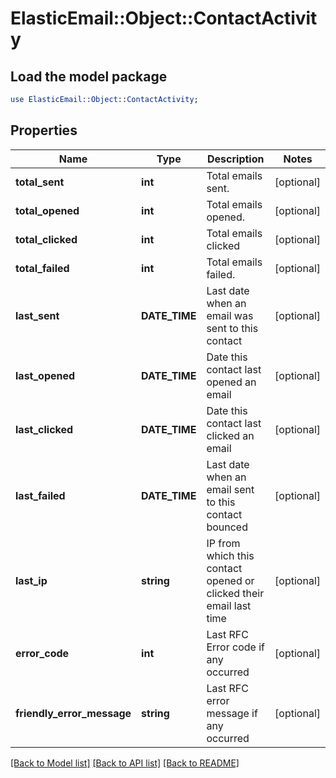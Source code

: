 # ElasticEmail::Object::ContactActivity

## Load the model package
```perl
use ElasticEmail::Object::ContactActivity;
```

## Properties
Name | Type | Description | Notes
------------ | ------------- | ------------- | -------------
**total_sent** | **int** | Total emails sent. | [optional] 
**total_opened** | **int** | Total emails opened. | [optional] 
**total_clicked** | **int** | Total emails clicked | [optional] 
**total_failed** | **int** | Total emails failed. | [optional] 
**last_sent** | **DATE_TIME** | Last date when an email was sent to this contact | [optional] 
**last_opened** | **DATE_TIME** | Date this contact last opened an email | [optional] 
**last_clicked** | **DATE_TIME** | Date this contact last clicked an email | [optional] 
**last_failed** | **DATE_TIME** | Last date when an email sent to this contact bounced | [optional] 
**last_ip** | **string** | IP from which this contact opened or clicked their email last time | [optional] 
**error_code** | **int** | Last RFC Error code if any occurred | [optional] 
**friendly_error_message** | **string** | Last RFC error message if any occurred | [optional] 

[[Back to Model list]](../README.md#documentation-for-models) [[Back to API list]](../README.md#documentation-for-api-endpoints) [[Back to README]](../README.md)


